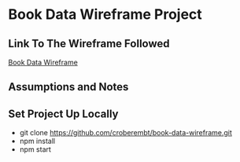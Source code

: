 # Book Data Wireframe Project

## Link To The Wireframe Followed
[Book Data Wireframe](https://docs.google.com/document/d/e/2PACX-1vSTUPyUdaRBmQBlmpUsv1YWlINbYRDkVSZsIV7Qgrm7xFGEj_I6pCqSmPEMAuOqZmk7kXX9PO2aMhqf/pub)

## Assumptions and Notes

## Set Project Up Locally
- git clone https://github.com/croberembt/book-data-wireframe.git
- npm install
- npm start